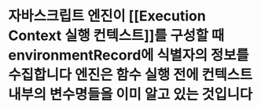 # 자바스크립트 엔진이 [[Execution Context 실행 컨텍스트]]를 구성할 때environmentRecord에 식별자의 정보를 수집합니다 엔진은 함수 실행 전에 컨텍스트 내부의 변수명들을 이미 알고 있는 것입니다
